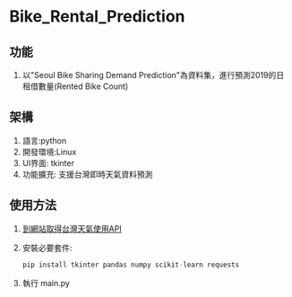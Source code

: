# Bike_Rental_Prediction

## 功能

1. 以"Seoul Bike Sharing Demand Prediction"為資料集，進行預測2019的日租借數量(Rented Bike Count)

## 架構

1. 語言:python
2. 開發環境:Linux
3. UI界面: tkinter
4. 功能擴充: 支援台灣即時天氣資料預測

## 使用方法

1. [到網站取得台灣天氣使用API](https://opendata.cwa.gov.tw/dataset/climate/O-A0003-001)

2. 安裝必要套件:

   ``` python
   pip install tkinter pandas numpy scikit-learn requests
   ```

3. 執行 main.py